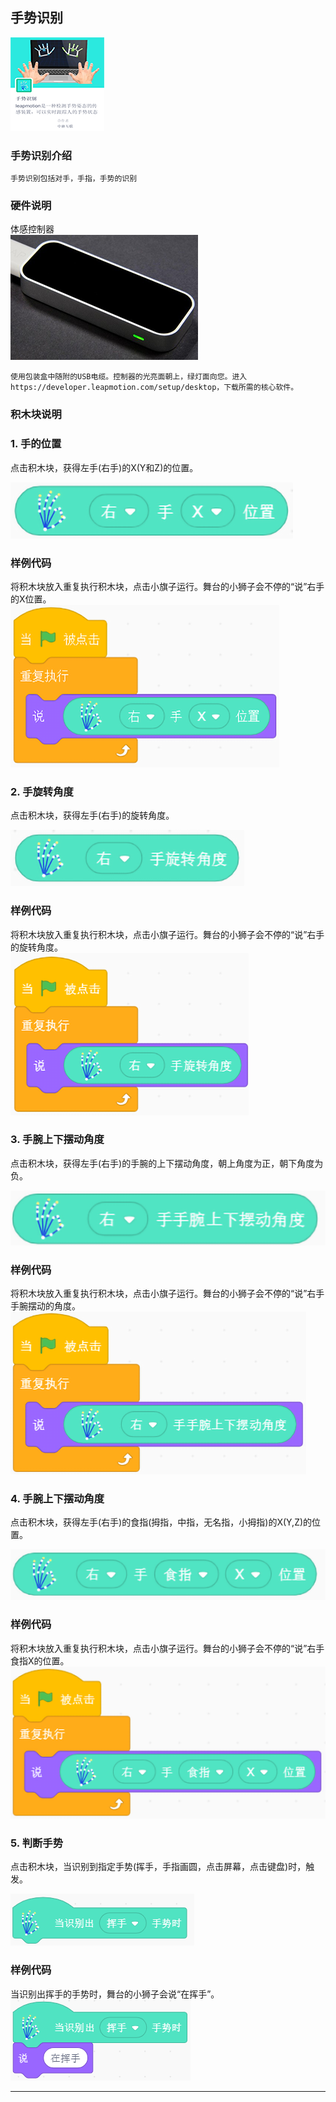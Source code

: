 
## 手势识别
![hand_cog](images/手势识别/ext_hand_cog.png)

### 手势识别介绍
	手势识别包括对手，手指，手势的识别  

### 硬件说明


体感控制器    
![hand_cog](images/手势识别/硬件说明/leapmotion.png)
	
	使用包装盒中随附的USB电缆。控制器的光亮面朝上，绿灯面向您。进入https://developer.leapmotion.com/setup/desktop，下载所需的核心软件。

### 积木块说明
### 1. 手的位置
点击积木块，获得左手(右手)的X(Y和Z)的位置。

![hand_cog](images/手势识别/积木块说明/hand_cog_position.png "人脸识别积木块1")


### 样例代码  
将积木块放入重复执行积木块，点击小旗子运行。舞台的小狮子会不停的“说”右手的X位置。  
![hand_cog_sample](images/手势识别/样例代码/hand_cog_sample_1.png "手势识别1")
### 2. 手旋转角度
点击积木块，获得左手(右手)的旋转角度。

![hand_cog](images/手势识别/积木块说明/hand_cog_revolve.png "人脸识别积木块2")


### 样例代码  
将积木块放入重复执行积木块，点击小旗子运行。舞台的小狮子会不停的“说”右手的旋转角度。  
![hand_cog_sample](images/手势识别/样例代码/hand_cog_sample_2.png "手势识别2")
### 3. 手腕上下摆动角度
点击积木块，获得左手(右手)的手腕的上下摆动角度，朝上角度为正，朝下角度为负。

![hand_cog](images/手势识别/积木块说明/hand_cog_wrist_updown.png "人脸识别积木块3")


### 样例代码  
将积木块放入重复执行积木块，点击小旗子运行。舞台的小狮子会不停的“说”右手手腕摆动的角度。  
![hand_cog_sample](images/手势识别/样例代码/hand_cog_sample_3.png "手势识别3")
### 4. 手腕上下摆动角度
点击积木块，获得左手(右手)的食指(拇指，中指，无名指，小拇指)的X(Y,Z)的位置。

![hand_cog](images/手势识别/积木块说明/hand_cog_finger_position.png "人脸识别积木块4")


### 样例代码  
将积木块放入重复执行积木块，点击小旗子运行。舞台的小狮子会不停的“说”右手食指X的位置。  
![hand_cog_sample](images/手势识别/样例代码/hand_cog_sample_4.png "手势识别4")
### 5. 判断手势
点击积木块，当识别到指定手势(挥手，手指画圆，点击屏幕，点击键盘)时，触发。  

![hand_cog](images/手势识别/积木块说明/hand_cog_gesture.png "人脸识别积木块5")


### 样例代码  
当识别出挥手的手势时，舞台的小狮子会说“在挥手”。  
![hand_cog_sample](images/手势识别/样例代码/hand_cog_sample_5.png "手势识别5")

---

